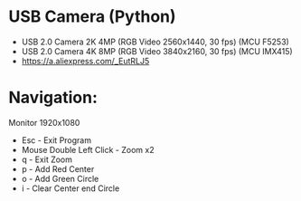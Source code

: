# USB Camera (Python)
- USB 2.0 Camera 2K 4MP (RGB Video 2560x1440, 30 fps) (MCU F5253)
- USB 2.0 Camera 4K 8MP (RGB Video 3840x2160, 30 fps) (MCU IMX415)
- https://a.aliexpress.com/_EutRLJ5

# Navigation:
Monitor 1920x1080
- Esc                         - Exit Program
- Mouse Double Left Click     - Zoom x2
- q                           - Exit Zoom
- p                           - Add Red Center
- o                           - Add Green Circle
- i                           - Clear Center end Circle
